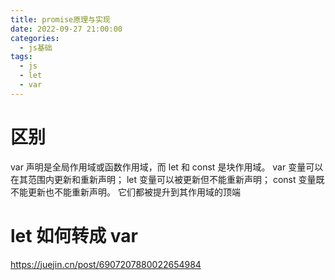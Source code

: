 ```yaml
---
title: promise原理与实现
date: 2022-09-27 21:00:00
categories:
  - js基础
tags:
  - js
  - let
  - var
---
```


# 区别

var 声明是全局作用域或函数作用域，而 let 和 const 是块作用域。 var 变量可以在其范围内更新和重新声明； let 变量可以被更新但不能重新声明； const 变量既不能更新也不能重新声明。 它们都被提升到其作用域的顶端

# let 如何转成 var

https://juejin.cn/post/6907207880022654984
